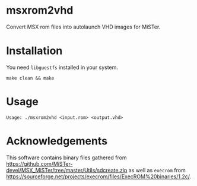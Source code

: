 # msxrom2vhd

Convert MSX rom files into autolaunch VHD images for MiSTer.


Installation
============

You need `libguestfs` installed in your system.

```
make clean && make
```


Usage
=====

```
Usage: ./msxrom2vhd <input.rom> <output.vhd>
```

Acknowledgements
================

This software contains binary files gathered from https://github.com/MiSTer-devel/MSX_MiSTer/tree/master/Utils/sdcreate.zip as well as `execrom` from https://sourceforge.net/projects/execrom/files/ExecROM%20binaries/1.2c/.

